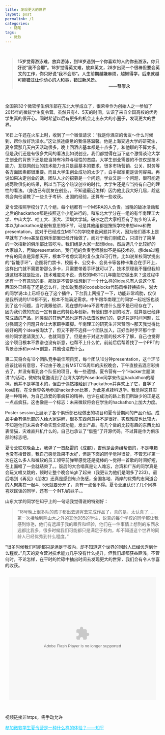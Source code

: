 ```yaml
---
title: 发现更大的世界
layout: post
permalink: /1
categories:
  - 随笔
tags:
  - 微软
---
```

<center>
</center>

<center>
</center>

<center>
</center>

<center>
</center>

<center>
</center>

<center>
</center>&nbsp;

> <center>
>   <span style="color: #000000;">15岁觉得游泳难，放弃游泳，到18岁遇到一个你喜欢的人约你去游泳，你只好说“我不会耶”。18岁觉得英文难，放弃英文，28岁出现一个很棒但要会英文的工作，你只好说“我不会耶”。人生前期越嫌麻烦，越懒得学，后来就越可能错过让你动心的人和事，错过新风景。                                                                                                      ——蔡康永</span>
> </center>

<center>
</center>

<center>
  <a href="https://i2.wp.com/ww3.sinaimg.cn/large/9cd77f2ejw1f1i9pbinuyj21hc0u01kx.jpg" target="_blank"><img class="alignnone" src="https://i2.wp.com/ww3.sinaimg.cn/large/9cd77f2ejw1f1i9pbinuyj21hc0u01kx.jpg?resize=1920%2C1080" alt="" data-recalc-dims="1" /></a>
</center>&nbsp;

全国第32个微软学生俱乐部在东北大学成立了，很荣幸作为创始人之一参加了2015年的微软学生夏令营。虽然只有4、5天的时间，认识了来自全国高校的优秀学生真的很开心。同时希望以后有更多的机会走出东大的小圈子，发现更大的世界。

16日上午还在火车上时，收到了一个微信请求：“我是你酒店的舍友～什么时候到，帮你放好洗澡水。”这让旅途疲惫的我倍感温馨。他是上海交通大学的研究生，夏令营那几天白天活动很多，晚上回酒店基本都是十点多了，和他聊的不算太多。但是我们还是有很多共同的看法比如说创业，我们都觉得在当下这个激情谈论大学生创业的背景下还是应当持有冷静与理性的态度。大学生创业需要的不仅仅是技术能力，互联网创业的技术能力也只是最基本的要求，很多市场营销、公关、财务等各方面因素都很重要。而且大学生创业成功的太少了，白手起家更是谈何容易。再说如果决定创业的话，团队人才的招募是一个问题，学业又是一个问题，很可能造成两败俱伤的结果，所以当下这个热议创业的时代，大学生还是应当持有自己的理性的看法。（身边已有朋友在创业。。不知道最近怎样）因为他比我大好几届，趁这机会向他请教了一些关于考研、出国的经验，还算有一些收获。

夏令营按照学校分了几个组，每个组都有一个MSRA的人负责。当晚的破冰活动和之后的hackathon都是按照这个小组进行的。和东北大学分在一组的有华南理工大学、中山大学、哈工大、浙大、深圳大学城。破冰之后大家相互有了初步的认识，本以为hackathon是很有意思的环节，可是其他组都是按照学校来想idea和做presentation，这对于已经成立MSTC的学校来说问题并不大，因为他们基本上是早就有了idea甚至在俱乐部里已经开始做了，而对于我们刚成立，只进行了简单的一次招新的俱乐部比较吃亏。我们组是大家一起想idea，然后选几个比较好的大家加入，再做presentation。我们组的负责老师貌似不是搞技术的，想idea过程中有的简直是异想天开，根本不考虑实现的复杂度和可行性。比如说某校同学提出的“智能手环”，企图将门禁卡、校园卡、公交卡、会员卡等各种卡集合在手环上，这样出门就不需要带那么多卡，只需要带着手环就可以了。技术原理我不懂但我知道这根本就是扯淡，技术难度先不说，贵校的MSTC几年能把它做出来？这过程中还有一个有意思的事，那就是不管是谁想到了一个什么样的idea总有人说这个东西国外已经有了还是怎么样，比如说我想的codeblocks代码风格转换插件，浙大的同学说cb上已经存在了这个插件，下台我上网搜了一下，功能非常鸡肋，仅仅是我所说的1/10都不到，根本不能满足需求。中午跟华南理工的同学一起吃饭也谈到了这个问题，当时我跟他讲，现在想的idea不要考虑什么是不是已经存在了，因为我们做的东西一定有自己的特色与创新，有他们想不到的地方，就算是已经非常成熟的产品，同类型的其他产品也是有办法击败他们的，更迭只是时间问题，过分强调这个问题只会让大家蹑手蹑脚。华南理工的研究生非常赞同～那天我觉得比较好的两个idea被淘汰了，但又不得不选择一个团队加入，正好当时手环那个学校的同学邀请我加入，也就同意了。但是由于对这方面的技术不了解，自己也觉得这个项目根本不靠谱也没有新意，也帮不上什么忙，前前后后帮着找了一个PPT的背景音乐和poster创意，其他也没做什么。

第二天将会有10个团队竞争最佳项目奖，每个团队10分钟presentation，这个环节应该比较有意思，不过由于晚上有MSTC15周年的庆祝晚会，下午直接去酒店彩排去了，并没有看到各个队伍的项目，有一些遗憾。夏令营有一个“Hacker主题演讲”的活动，微软特意邀请到了台湾大学的Poseidon同学来传达hackathon的精神。他并不是学技术的，但由于偶然接触到了hackathon并喜欢上了它，自学了ios编程，在全世界各地参加hackathon比赛，为此差点挂科退学。我觉得这其实是一种精神，为自己热爱的事疯狂的精神，也许在成功的路上我们所缺少的正是这一点点疯狂。这也像是一个标志：未来微软将会在学生的hackathon上加大力度。

Poster session上展示了各个俱乐部已经做出的项目和夏令营期间的产品介绍。成品中会有俱乐部的人给大家讲解，很多东西创意并不是很好，实现难度也比较大，不知道他们未来会不会实现全部功能，发出产品。有几个做的比较有趣的东西比如表情猫，灾难直升机什么的，自己也承认了“借鉴”了开源代码。不过算是作为俱乐部的标志吧。

夏令营联欢晚会上，我弹了一首赵雷的《成都》，吉他是会务组帮借的，不是电箱也没有拾音器，我自己感觉效果不太好，但是下面的同学觉得很赞，不管怎样第一次在这么多人和微软的员工领导前弹琴感觉还是挺棒的～觉得一首歌的时间好短，在上面唱了一会就结束了。。饭后的大合唱真是让人难忘，台湾和广东的同学真是会玩又唱又跳的，顿时让整个晚会high了起来（我更认为他们是喝多了233）。最后唱到《再见》《朋友》还真是感到有点伤感，全国各地、两岸的优秀的志同道合的人聚集在一起4、5天就要分开了，真有一点舍不得。夏令营里认识了几个同样喜欢民谣的同学，还有一个INTJ的妹子。。

山东大学的同学在知乎上的一句话我觉得说的特别好：

> “18号晚上很多队的孩子都出去通宵去完成作品了，真的是，太认真了……第一次接触到除山大之外的其他985的学生，说真的每个学校的同学都让我感到惊艳，他们有远超于我的眼界和经验，他们在一件事情上想到的东西永远都比我多，很多时候我们可能都只是满足于校内，却不知道这个世界的同龄人已经优秀到什么程度。”

“很多时候我们可能都只是满足于校内，却不知道这个世界的同龄人已经优秀到什么程度。”几天的夏令营对技术能力几乎没有什么提升，但我们却都获益匪浅。不管何时，不论怎样，在平时的忙碌中抽出时间去发现更大的世界，我们会有令人惊喜的收获。

<a href="https://i2.wp.com/ww2.sinaimg.cn/large/9cd77f2ejw1f1i9pcealpj24g02yonpf.jpg" target="_blank"><img class="alignnone" src="https://i2.wp.com/ww2.sinaimg.cn/large/9cd77f2ejw1f1i9pcealpj24g02yonpf.jpg?resize=5760%2C3840" alt="" data-recalc-dims="1" /></a>

<center>
</center>

<center>
</center>

<center>
</center>

<center>
</center>

<center>
</center>

<center>
</center>

<center>
</center>

<center>
</center>

<center>
</center>

<center>
  <embed src="http://player.youku.com/player.php/sid/XMTMxNDk0ODc1Mg==/v.swf" type="application/x-shockwave-flash" width="480" height="400" align="middle">
 
</center>

<p style="text-align: left;">
   <!--more-->
  <p> 视频链接非https，需手动允许</p>
  <span style="text-decoration: underline; color: #00ccff;"><a style="color: #00ccff; text-decoration: underline;" href="http://www.zhihu.com/question/31743851/answer/60110671" target="_blank">参加微软学生夏令营是一种什么样的体验？——知乎</a></span>
</p>